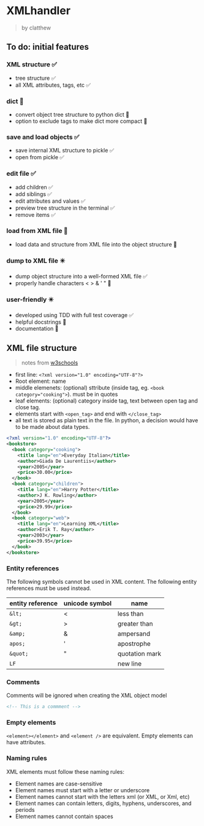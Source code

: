 # XMLhandler
> by clatthew
## To do: initial features
### XML structure ✅
- tree structure ✅
- all XML attributes, tags, etc ✅

### dict 🔴
- convert object tree structure to python dict 🔴
- option to exclude tags to make dict more compact 🔴

### save and load objects ✅
- save internal XML structure to pickle ✅
- open from pickle ✅

### edit file ✅
- add children ✅
- add siblings ✅
- edit attributes and values ✅
- preview tree structure in the terminal ✅
- remove items ✅

### load from XML file 🔴
- load data and structure from XML file into the object structure 🔴

### dump to XML file ✴️
- dump object structure into a well-formed XML file ✅
- properly handle characters < > & ' " 🔴

### user-friendly ✴️
- developed using TDD with full test coverage ✅
- helpful docstrings 🔴
- documentation 🔴

## XML file structure
> notes from [w3schools](https://www.w3schools.com/xml/)
- first line: `<?xml version="1.0" encoding="UTF-8"?>`
- Root element: name
- middle elemenets: (optional) sttribute (inside tag, eg. `<book category="cooking">`). must be in quotes
- leaf elements: (optional) category inside tag, text between open tag and close tag.
- elements start with `<open_tag>` and end with `</close_tag>`
- all text is stored as plain text in the file. In python, a decision would have to be made about data types.
```xml
<?xml version="1.0" encoding="UTF-8"?>
<bookstore>
  <book category="cooking">
    <title lang="en">Everyday Italian</title>
    <author>Giada De Laurentiis</author>
    <year>2005</year>
    <price>30.00</price>
  </book>
  <book category="children">
    <title lang="en">Harry Potter</title>
    <author>J K. Rowling</author>
    <year>2005</year>
    <price>29.99</price>
  </book>
  <book category="web">
    <title lang="en">Learning XML</title>
    <author>Erik T. Ray</author>
    <year>2003</year>
    <price>39.95</price>
  </book>
</bookstore> 
```

### Entity references
The following symbols cannot be used in XML content. The following entity references must be used instead.

entity reference | unicode symbol | name
-|-|-
`&lt;` | < | less than
`&gt;` | > | greater than
`&amp;` | & | ampersand
`apos;` | ' | apostrophe
`&quot;` | " | quotation mark
`LF` | | new line

### Comments
Comments will be ignored when creating the XML object model
```xml
<!-- This is a commment -->
```
### Empty elements
`<element></element>` and `<element />` are equivalent. Empty elements can have attributes.

### Naming rules
XML elements must follow these naming rules:
- Element names are case-sensitive
- Element names must start with a letter or underscore
- Element names cannot start with the letters xml (or XML, or Xml, etc)
- Element names can contain letters, digits, hyphens, underscores, and periods
- Element names cannot contain spaces
